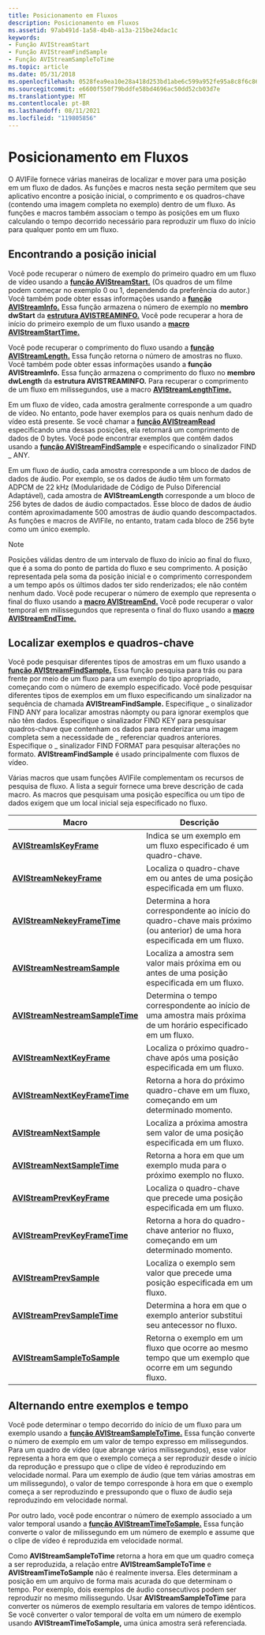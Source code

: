 ```yaml
---
title: Posicionamento em Fluxos
description: Posicionamento em Fluxos
ms.assetid: 97ab491d-1a58-4b4b-a13a-215be24dac1c
keywords:
- Função AVIStreamStart
- Função AVIStreamFindSample
- Função AVIStreamSampleToTime
ms.topic: article
ms.date: 05/31/2018
ms.openlocfilehash: 0528fea9ea10e28a418d253bd1abe6c599a952fe95a8c8f6c86807abe0e41159
ms.sourcegitcommit: e6600f550f79bddfe58bd4696ac50dd52cb03d7e
ms.translationtype: MT
ms.contentlocale: pt-BR
ms.lasthandoff: 08/11/2021
ms.locfileid: "119805856"
---
```

# <a name="positioning-in-streams"></a>Posicionamento em Fluxos

O AVIFile fornece várias maneiras de localizar e mover para uma posição em um fluxo de dados. As funções e macros nesta seção permitem que seu aplicativo encontre a posição inicial, o comprimento e os quadros-chave (contendo uma imagem completa no exemplo) dentro de um fluxo. As funções e macros também associam o tempo às posições em um fluxo calculando o tempo decorrido necessário para reproduzir um fluxo do início para qualquer ponto em um fluxo.

## <a name="finding-the-starting-position"></a>Encontrando a posição inicial

Você pode recuperar o número de exemplo do primeiro quadro em um fluxo de vídeo usando a [**função AVIStreamStart.**](/windows/desktop/api/Vfw/nf-vfw-avistreamstart) (Os quadros de um filme podem começar no exemplo 0 ou 1, dependendo da preferência do autor.) Você também pode obter essas informações usando a [**função AVIStreamInfo.**](/windows/desktop/api/Vfw/nf-vfw-avistreaminfoa) Essa função armazena o número de exemplo no **membro dwStart** da [**estrutura AVISTREAMINFO.**](/windows/desktop/api/Vfw/ns-vfw-avistreaminfoa) Você pode recuperar a hora de início do primeiro exemplo de um fluxo usando a [**macro AVIStreamStartTime.**](/windows/desktop/api/Vfw/nf-vfw-avistreamstarttime)

Você pode recuperar o comprimento do fluxo usando a [**função AVIStreamLength.**](/windows/desktop/api/Vfw/nf-vfw-avistreamlength) Essa função retorna o número de amostras no fluxo. Você também pode obter essas informações usando a **função AVIStreamInfo.** Essa função armazena o comprimento do fluxo no **membro dwLength** da **estrutura AVISTREAMINFO.** Para recuperar o comprimento de um fluxo em milissegundos, use a macro [**AVIStreamLengthTime.**](/windows/desktop/api/Vfw/nf-vfw-avistreamlengthtime)

Em um fluxo de vídeo, cada amostra geralmente corresponde a um quadro de vídeo. No entanto, pode haver exemplos para os quais nenhum dado de vídeo está presente. Se você chamar a [**função AVIStreamRead**](/windows/desktop/api/Vfw/nf-vfw-avistreamread) especificando uma dessas posições, ela retornará um comprimento de dados de 0 bytes. Você pode encontrar exemplos que contêm dados usando a [**função AVIStreamFindSample**](/windows/desktop/api/Vfw/nf-vfw-avistreamfindsample) e especificando o sinalizador FIND \_ ANY.

Em um fluxo de áudio, cada amostra corresponde a um bloco de dados de dados de áudio. Por exemplo, se os dados de áudio têm um formato ADPCM de 22 kHz (Modularidade de Código de Pulso Diferencial Adaptável), cada amostra de **AVIStreamLength** corresponde a um bloco de 256 bytes de dados de áudio compactados. Esse bloco de dados de áudio contém aproximadamente 500 amostras de áudio quando descompactados. As funções e macros de AVIFile, no entanto, tratam cada bloco de 256 byte como um único exemplo.

> [!Note]  
> Posições válidas dentro de um intervalo de fluxo do início ao final do fluxo, que é a soma do ponto de partida do fluxo e seu comprimento. A posição representada pela soma da posição inicial e o comprimento correspondem a um tempo após os últimos dados ter sido renderizados; ele não contém nenhum dado. Você pode recuperar o número de exemplo que representa o final do fluxo usando a [**macro AVIStreamEnd.**](/windows/desktop/api/Vfw/nf-vfw-avistreamend) Você pode recuperar o valor temporal em milissegundos que representa o final do fluxo usando a [**macro AVIStreamEndTime.**](/windows/desktop/api/Vfw/nf-vfw-avistreamendtime)

 

## <a name="finding-sample-and-key-frames"></a>Localizar exemplos e quadros-chave

Você pode pesquisar diferentes tipos de amostras em um fluxo usando a [**função AVIStreamFindSample.**](/windows/desktop/api/Vfw/nf-vfw-avistreamfindsample) Essa função pesquisa para trás ou para frente por meio de um fluxo para um exemplo do tipo apropriado, começando com o número de exemplo especificado. Você pode pesquisar diferentes tipos de exemplos em um fluxo especificando um sinalizador na sequência de chamada **AVIStreamFindSample.** Especifique \_ o sinalizador FIND ANY para localizar amostras nãompty ou para ignorar exemplos que não têm dados. Especifique o sinalizador FIND KEY para pesquisar quadros-chave que contenham os dados para renderizar uma imagem completa sem a necessidade de \_ referenciar quadros anteriores. Especifique o \_ sinalizador FIND FORMAT para pesquisar alterações no formato. **AVIStreamFindSample** é usado principalmente com fluxos de vídeo.

Várias macros que usam funções AVIFile complementam os recursos de pesquisa de fluxo. A lista a seguir fornece uma breve descrição de cada macro. As macros que pesquisam uma posição específica ou um tipo de dados exigem que um local inicial seja especificado no fluxo.



| Macro                                                                | Descrição                                                                                                                 |
|----------------------------------------------------------------------|-----------------------------------------------------------------------------------------------------------------------------|
| [**AVIStreamIsKeyFrame**](/windows/desktop/api/Vfw/nf-vfw-avistreamiskeyframe)                   | Indica se um exemplo em um fluxo especificado é um quadro-chave.                                                            |
| [**AVIStreamNekeyFrame**](/windows/desktop/api/Vfw/nf-vfw-avistreamnearestkeyframe)         | Localiza o quadro-chave em ou antes de uma posição especificada em um fluxo.                                                     |
| [**AVIStreamNekeyFrameTime**](/windows/desktop/api/Vfw/nf-vfw-avistreamnearestkeyframetime) | Determina a hora correspondente ao início do quadro-chave mais próximo (ou anterior) de uma hora especificada em um fluxo. |
| [**AVIStreamNestreamSample**](/windows/desktop/api/Vfw/nf-vfw-avistreamnearestsample)             | Localiza a amostra sem valor mais próxima em ou antes de uma posição especificada em um fluxo.                                       |
| [**AVIStreamNestreamSampleTime**](/windows/desktop/api/Vfw/nf-vfw-avistreamnearestsampletime)     | Determina o tempo correspondente ao início de uma amostra mais próxima de um horário especificado em um fluxo.             |
| [**AVIStreamNextKeyFrame**](/windows/desktop/api/Vfw/nf-vfw-avistreamnextkeyframe)               | Localiza o próximo quadro-chave após uma posição especificada em um fluxo.                                                      |
| [**AVIStreamNextKeyFrameTime**](/windows/desktop/api/Vfw/nf-vfw-avistreamnextkeyframetime)       | Retorna a hora do próximo quadro-chave em um fluxo, começando em um determinado momento.                                               |
| [**AVIStreamNextSample**](/windows/desktop/api/Vfw/nf-vfw-avistreamnextsample)                   | Localiza a próxima amostra sem valor de uma posição especificada em um fluxo.                                                     |
| [**AVIStreamNextSampleTime**](/windows/desktop/api/Vfw/nf-vfw-avistreamnextsampletime)           | Retorna a hora em que um exemplo muda para o próximo exemplo no fluxo.                                                    |
| [**AVIStreamPrevKeyFrame**](/windows/desktop/api/Vfw/nf-vfw-avistreamprevkeyframe)               | Localiza o quadro-chave que precede uma posição especificada em um fluxo.                                                       |
| [**AVIStreamPrevKeyFrameTime**](/windows/desktop/api/Vfw/nf-vfw-avistreamprevkeyframetime)       | Retorna a hora do quadro-chave anterior no fluxo, começando em um determinado momento.                                         |
| [**AVIStreamPrevSample**](/windows/desktop/api/Vfw/nf-vfw-avistreamprevsample)                   | Localiza o exemplo sem valor que precede uma posição especificada em um fluxo.                                                 |
| [**AVIStreamPrevSampleTime**](/windows/desktop/api/Vfw/nf-vfw-avistreamprevsampletime)           | Determina a hora em que o exemplo anterior substitui seu antecessor no fluxo.                                    |
| [**AVIStreamSampleToSample**](/windows/desktop/api/Vfw/nf-vfw-avistreamsampletosample)           | Retorna o exemplo em um fluxo que ocorre ao mesmo tempo que um exemplo que ocorre em um segundo fluxo.                     |



 

## <a name="switching-between-samples-and-time"></a>Alternando entre exemplos e tempo

Você pode determinar o tempo decorrido do início de um fluxo para um exemplo usando a [**função AVIStreamSampleToTime.**](/windows/desktop/api/Vfw/nf-vfw-avistreamsampletotime) Essa função converte o número de exemplo em um valor de tempo expresso em milissegundos. Para um quadro de vídeo (que abrange vários milissegundos), esse valor representa a hora em que o exemplo começa a ser reproduzir desde o início da reprodução e pressupo que o clipe de vídeo é reproduzindo em velocidade normal. Para um exemplo de áudio (que tem várias amostras em um milissegundo), o valor de tempo corresponde à hora em que o exemplo começa a ser reproduzindo e pressupondo que o fluxo de áudio seja reproduzindo em velocidade normal.

Por outro lado, você pode encontrar o número de exemplo associado a um valor temporal usando a [**função AVIStreamTimeToSample.**](/windows/desktop/api/Vfw/nf-vfw-avistreamtimetosample) Essa função converte o valor de milissegundo em um número de exemplo e assume que o clipe de vídeo é reproduzida em velocidade normal.

Como **AVIStreamSampleToTime** retorna a hora em que um quadro começa a ser reproduzida, a relação entre **AVIStreamSampleToTime** e **AVIStreamTimeToSample** não é realmente inversa. Eles determinam a posição em um arquivo de forma mais acurada do que determinam o tempo. Por exemplo, dois exemplos de áudio consecutivos podem ser reproduzir no mesmo milissegundo. Usar **AVIStreamSampleToTime** para converter os números de exemplo resultaria em valores de tempo idênticos. Se você converter o valor temporal de volta em um número de exemplo usando **AVIStreamTimeToSample,** uma única amostra será referenciada.

 

 




